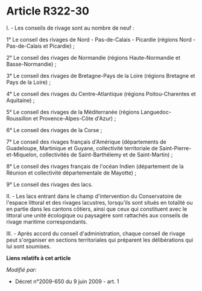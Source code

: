 # Article R322-30

I. - Les conseils de rivage sont au nombre de neuf :

1° Le conseil des rivages de Nord - Pas-de-Calais - Picardie (régions Nord - Pas-de-Calais et Picardie) ;

2° Le conseil des rivages de Normandie (régions Haute-Normandie et Basse-Normandie) ;

3° Le conseil des rivages de Bretagne-Pays de la Loire (régions Bretagne et Pays de la Loire) ;

4° Le conseil des rivages du Centre-Atlantique (régions Poitou-Charentes et Aquitaine) ;

5° Le conseil des rivages de la Méditerranée (régions Languedoc-Roussillon et Provence-Alpes-Côte d'Azur) ;

6° Le conseil des rivages de la Corse ;

7° Le conseil  des rivages français d'Amérique (départements de Guadeloupe, Martinique et  Guyane, collectivité territoriale
de Saint-Pierre-et-Miquelon, collectivités de  Saint-Barthélemy et de Saint-Martin) ;

8° Le conseil des rivages français de l'océan Indien (département de la Réunion et collectivité départementale de Mayotte) ;

9° Le conseil des rivages des lacs.

II. - Les lacs entrant dans le champ d'intervention du Conservatoire de l'espace littoral et des rivages lacustres,
lorsqu'ils sont situés en totalité ou en partie dans les cantons côtiers, ainsi que ceux qui constituent avec le littoral une
unité écologique ou paysagère sont rattachés aux conseils de rivage maritime correspondants.

III. - Après accord du conseil d'administration, chaque conseil de rivage peut s'organiser en sections territoriales qui
préparent les délibérations qui lui sont soumises.

**Liens relatifs à cet article**

_Modifié par_:

  - Décret n°2009-650 du 9 juin 2009 - art. 1
